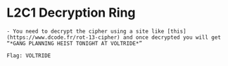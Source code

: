 # L2C1 Decryption Ring
    - You need to decrypt the cipher using a site like [this](https://www.dcode.fr/rot-13-cipher) and once decrypted you will get “*GANG PLANNING HEIST TONIGHT AT VOLTRIDE*”
    
    Flag: VOLTRIDE